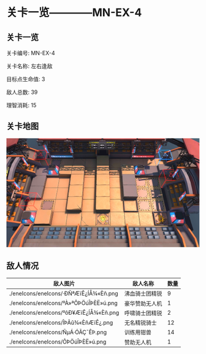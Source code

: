 # 关卡一览————MN-EX-4


## 关卡一览

关卡编号: MN-EX-4

关卡名称: 左右逢敌

目标点生命值: 3

敌人总数: 39

理智消耗: 15


## 关卡地图
![MN-EX-4](./oprMap/MN-EX-4.png)

## 敌人情况

| 敌人图片 | 敌人名称 | 数量  |
|---------|-----|-----|
| ./eneIcons/eneIcons/·ÐÑªÆïÊ¿ÍÅ¾«Èñ.png| 沸血骑士团精锐  |   9  |
| ./eneIcons/eneIcons/ºÀ»ªÔÞÖúÎÞÈË»ú.png| 豪华赞助无人机  |   1  |
| ./eneIcons/eneIcons/ºôÐ¥ÆïÊ¿ÍÅ¾«Èñ.png| 呼啸骑士团精锐  |   2  |
| ./eneIcons/eneIcons/ÎÞÃû¾«ÈñÆïÊ¿.png| 无名精锐骑士  |   12  |
| ./eneIcons/eneIcons/ÑµÁ·ÓÃÇ¯ÊÞ.png| 训练用钳兽  |   14  |
| ./eneIcons/eneIcons/ÔÞÖúÎÞÈË»ú.png| 赞助无人机  |   1  |
